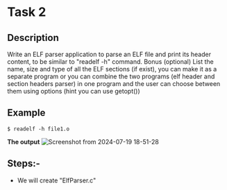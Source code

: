 # Task 2 
## Description 
Write an ELF parser application to parse an ELF file and print its header content, to be similar to "readelf -h" command.
Bonus (optional) List the name, size and type of all the ELF sections (if exist), you can make it as a separate program or you can combine the two programs (elf header and section headers parser) in one program and the user can choose between them using options (hint you can use getopt())

## Example 
```
$ readelf -h file1.o
```
**The output**
![Screenshot from 2024-07-19 18-51-28](https://github.com/user-attachments/assets/f4fe9417-e5b3-415e-8dc7-b54e22a0e574)

Steps:-
------
+ We will create "ElfParser.c" 
  
